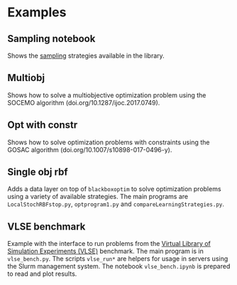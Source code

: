 # Examples

## Sampling notebook

Shows the [sampling](../blackboxoptim/sampling.py) strategies available in the library.

## Multiobj

Shows how to solve a multiobjective optimization problem using the SOCEMO algorithm (doi.org/10.1287/ijoc.2017.0749).

## Opt with constr

Shows how to solve optimization problems with constraints using the GOSAC algorithm (doi.org/10.1007/s10898-017-0496-y).

## Single obj rbf

Adds a data layer on top of `blackboxoptim` to solve optimization problems using a variety of available strategies. The main programs are `LocalStochRBFstop.py`, `optprogram1.py` and `compareLearningStrategies.py`.

## VLSE benchmark

Example with the interface to run problems from the [Virtual Library of Simulation Experiments (VLSE)](https://www.sfu.ca/~ssurjano/optimization.html) benchmark. The main program is in `vlse_bench.py`. The scripts `vlse_run*` are helpers for usage in servers using the Slurm management system. The notebook `vlse_bench.ipynb` is prepared to read and plot results.